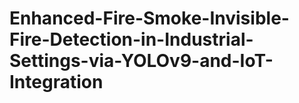 # Enhanced-Fire-Smoke-Invisible-Fire-Detection-in-Industrial-Settings-via-YOLOv9-and-IoT-Integration